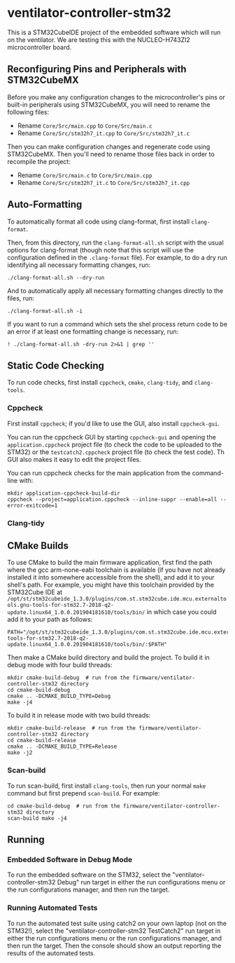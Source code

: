# ventilator-controller-stm32

This is a STM32CubeIDE project of the embedded software which will run on the ventilator. We are testing this with the NUCLEO-H743ZI2 microcontroller board.


## Reconfiguring Pins and Peripherals with STM32CubeMX

Before you make any configuration changes to the microcontroller's pins or built-in peripherals using STM32CubeMX, you will need to rename the following files:

- Rename `Core/Src/main.cpp` to `Core/Src/main.c`
- Rename `Core/Src/stm32h7_it.cpp` to `Core/Src/stm32h7_it.c`

Then you can make configuration changes and regenerate code using STM32CubeMX. Then you'll need to rename those files back in order to recompile the project:

- Rename `Core/Src/main.c` to `Core/Src/main.cpp`
- Rename `Core/Src/stm32h7_it.c` to `Core/Src/stm32h7_it.cpp`


## Auto-Formatting

To automatically format all code using clang-format, first install `clang-format`.

Then, from this directory, run the `clang-format-all.sh` script with the usual options for clang-format
(though note that this script will use the configuration defined in the `.clang-format` file).
For example, to do a dry run identifying all necessary formatting changes, run:

```
./clang-format-all.sh --dry-run
```

And to automatically apply all necessary formatting changes directly to the files, run:

```
./clang-format-all.sh -i
```

If you want to run a command which sets the shel process return code to be an error
if at least one formatting change is necessary, run:

```
! ./clang-format-all.sh -dry-run 2>&1 | grep ''
```

## Static Code Checking

To run code checks, first install `cppcheck`, `cmake`, `clang-tidy`, and `clang-tools`.

### Cppcheck

First install `cppcheck`; if you'd like to use the GUI, also install `cppcheck-gui`.

You can run the cppcheck GUI by starting `cppcheck-gui` and opening the
`application.cppcheck` project file (to check the code to be uploaded to the STM32)
or the `testcatch2.cppcheck` project file (to check the test code). Th GUI also
makes it easy to edit the project files.

You can run cppcheck checks for the main application from the command-line with:

```
mkdir application-cppcheck-build-dir
cppcheck --project=application.cppcheck --inline-suppr --enable=all --error-exitcode=1
```

### Clang-tidy


## CMake Builds

To use CMake to build the main firmware application, first find the path where the
gcc arm-none-eabi toolchain is available (if you have not already installed it into
somewhere accessible from the shell), and add it to your shell's path. For example,
you might have this toolchain provided by the STM32Cube IDE at
`/opt/st/stm32cubeide_1.3.0/plugins/com.st.stm32cube.ide.mcu.externaltools.gnu-tools-for-stm32.7-2018-q2-update.linux64_1.0.0.201904181610/tools/bin/`
in which case you could add it to your path as follows:
```
PATH="/opt/st/stm32cubeide_1.3.0/plugins/com.st.stm32cube.ide.mcu.externaltools.gnu-tools-for-stm32.7-2018-q2-update.linux64_1.0.0.201904181610/tools/bin/:$PATH"
```

Then make a CMake build directory and build the project. To build it in debug mode
with four build threads:
```
mkdir cmake-build-debug  # run from the firmware/ventilator-controller-stm32 directory
cd cmake-build-debug
cmake .. -DCMAKE_BUILD_TYPE=Debug
make -j4
```

To build it in release mode with two build threads:
```
mkdir cmake-build-release  # run from the firmware/ventilator-controller-stm32 directory
cd cmake-build-release
cmake .. -DCMAKE_BUILD_TYPE=Release
make -j2
```

### Scan-build

To run scan-build, first install `clang-tools`, then run your normal `make` command
but first prepend `scan-build`. For example:
```
cd cmake-build-debug  # run from the firmware/ventilator-controller-stm32 directory
scan-build make -j4
```


## Running

### Embedded Software in Debug Mode

To run the embedded software on the STM32, select the "ventilator-controller-stm32 Debug" run target in either the run configurations menu or the run configurations manager, and then run the target.

### Running Automated Tests

To run the automated test suite using catch2 on your own laptop (not on the STM32!), select the "ventilator-controller-stm32 TestCatch2" run target in either the run configurations menu or the run configurations manager, and then run the target.  Then the console should show an output reporting the results of the automated tests.

